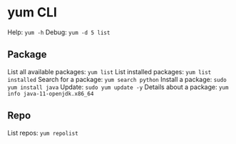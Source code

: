# yum CLI

Help: `yum -h`
Debug: `yum -d 5 list`

## Package
List all available packages: `yum list`
List installed packages: `yum list installed`
Search for a package: `yum search python`
Install a package: `sudo yum install java`
Update: `sudo yum update -y`
Details about a package: `yum info java-11-openjdk.x86_64`

## Repo
List repos: `yum repolist`
